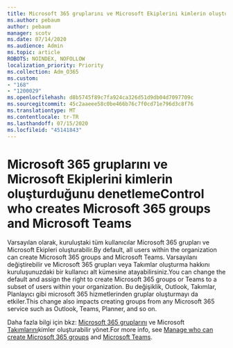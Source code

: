 ```yaml
---
title: Microsoft 365 gruplarını ve Microsoft Ekiplerini kimlerin oluşturduğunu denetleme
ms.author: pebaum
author: pebaum
manager: scotv
ms.date: 07/14/2020
ms.audience: Admin
ms.topic: article
ROBOTS: NOINDEX, NOFOLLOW
localization_priority: Priority
ms.collection: Adm_O365
ms.custom:
- "168"
- "1200029"
ms.openlocfilehash: d8b5745f89c7fa924ca326d51d9db04d7097709c
ms.sourcegitcommit: 45c2aaeee58c0be466b76c7f0cd71e796d3c8f76
ms.translationtype: MT
ms.contentlocale: tr-TR
ms.lasthandoff: 07/15/2020
ms.locfileid: "45141843"
---
```

# <a name="control-who-creates-microsoft-365-groups-and-microsoft-teams"></a><span data-ttu-id="b562b-102">Microsoft 365 gruplarını ve Microsoft Ekiplerini kimlerin oluşturduğunu denetleme</span><span class="sxs-lookup"><span data-stu-id="b562b-102">Control who creates Microsoft 365 groups and Microsoft Teams</span></span>

<span data-ttu-id="b562b-103">Varsayılan olarak, kuruluştaki tüm kullanıcılar Microsoft 365 grupları ve Microsoft Ekipleri oluşturabilir.</span><span class="sxs-lookup"><span data-stu-id="b562b-103">By default, all users within the organization can create Microsoft 365 groups and Microsoft Teams.</span></span> <span data-ttu-id="b562b-104">Varsayılanı değiştirebilir ve Microsoft 365 grupları veya Takımlar oluşturma hakkını kuruluşunuzdaki bir kullanıcı alt kümesine atayabilirsiniz.</span><span class="sxs-lookup"><span data-stu-id="b562b-104">You can change the default and assign the right to create Microsoft 365 groups or Teams to a subset of users within your organization.</span></span> <span data-ttu-id="b562b-105">Bu değişiklik, Outlook, Takımlar, Planlayıcı gibi microsoft 365 hizmetlerinden gruplar oluşturmayı da etkiler.</span><span class="sxs-lookup"><span data-stu-id="b562b-105">This change also impacts creating groups from any Microsoft 365 service such as Outlook, Teams, Planner, and so on.</span></span>

<span data-ttu-id="b562b-106">Daha fazla bilgi için bkz: [Microsoft 365 gruplarını](https://support.office.com/article/Manage-who-can-create-Office-365-Groups-4c46c8cb-17d0-44b5-9776-005fced8e618) ve Microsoft [Takımlarını](https://aka.ms/rtsf)kimler oluşturabilir yönet.</span><span class="sxs-lookup"><span data-stu-id="b562b-106">For more info, see [Manage who can create Microsoft 365 groups](https://support.office.com/article/Manage-who-can-create-Office-365-Groups-4c46c8cb-17d0-44b5-9776-005fced8e618) and [Microsoft Teams](https://aka.ms/rtsf).</span></span>